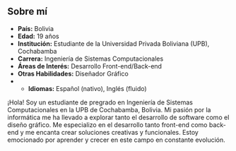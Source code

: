 ## Sobre mí

- **País:** Bolivia
- **Edad:** 19 años
- **Institución:** Estudiante de la Universidad Privada Boliviana (UPB), Cochabamba
- **Carrera:** Ingeniería de Sistemas Computacionales
- **Áreas de Interés:** Desarrollo Front-end/Back-end
- **Otras Habilidades:** Diseñador Gráfico
- - **Idiomas:** Español (nativo), Inglés (fluido)

¡Hola! Soy un estudiante de pregrado en Ingeniería de Sistemas Computacionales en la UPB de Cochabamba, Bolivia. Mi pasión por la informática me ha llevado a explorar tanto el desarrollo de software como el diseño gráfico. Me especializo en el desarrollo tanto front-end como back-end y me encanta crear soluciones creativas y funcionales. Estoy emocionado por aprender y crecer en este campo en constante evolución.
